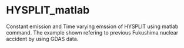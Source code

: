 # HYSPLIT_matlab

Constant emission and Time varying emssion of HYSPLIT using matlab command. The example shown refering to previous Fukushima nuclear accident by using GDAS data.
